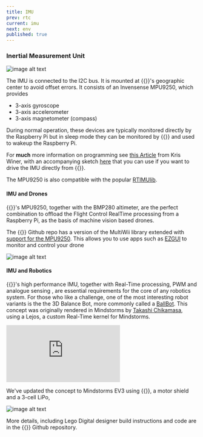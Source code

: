 ```yaml
---
title: IMU
prev: rtc
current: imu
next: env
published: true
---
```




### Inertial Measurement Unit  

![image alt text](/media/mpu9250.jpg)

The IMU is connected to the I2C bus. It is mounted at {{<ardhat>}}'s  geographic center to avoid offset errors. It consists of an Invensense MPU9250, which provides

* 3-axis gyroscope
* 3-axis accelerometer
* 3-axis magnetometer (compass) 

 During normal operation, these devices are typically monitored directly by the Raspberry Pi  but in sleep mode they can be monitored by {{<ardhat>}} and used to wakeup the Raspberry Pi. 

 For **much** more information on programming see [this Article](https://github.com/Ardhat/MPU-9250) from Kris Winer, with an accompanying sketch [here](https://github.com/Ardhat/MPU-9250) that you can use if you want to drive the IMU directly from {{<ardhat>}}.

 The MPU9250 is also compatible with the popular [RTIMUlib](https://github.com/richards-tech/RTIMULib-Arduino).
 
#### IMU and Drones
 {{<ardhat>}}'s MPU9250, together with the BMP280 altimeter, are the perfect combination to offload the Flight Control RealTime processing from a Raspberry Pi, as the basis of machine vision based drones.

 The  {{<ardhat>}} Github repo has a version of the MultiWii library extended with [support for the MPU9250](https://github.com/Ardhat/ArdhatFlight). This allows you to use  apps such as [EZGUI](http://ez-gui.com/) to monitor and control your drone  
  
  ![image alt text](/media/ezgui.jpg)  
  
#### IMU and Robotics  
 {{<ardhat>}}'s  high performance IMU, together with Real-Time processing, PWM and analogue sensing , are essential requirements for the core of any robotics system. For those who like a challenge, one of the most interesting robot variants is the the 3D Balance Bot, more commonly called a [BallBot](https://en.wikipedia.org/wiki/Ballbot).  This concept was originally rendered in Mindstorms by  [Takashi Chikamasa](http://lejos-osek.sourceforge.net/),  using a Lejos, a custom Real-Time kernel for Mindstorms.

 <div class=video-container>
<iframe src="https://www.youtube.com/embed/f8jxGsg3p0Y" frameborder="0" allowfullscreen></iframe>
</div>

 We've updated the concept to Mindstorms EV3 using {{<ardhat>}}, a motor shield and a 3-cell LiPo,

 ![image alt text](/media/balbot.jpg)

 More details, including Lego Digital designer build instructions and code are in the {{<ardhat>}} Github repository.






